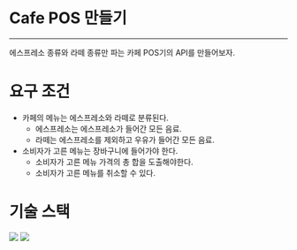 # Cafe POS 만들기

----

에스프레소 종류와 라떼 종류만 파는 카페 POS기의 API를 만들어보자.

# 요구 조건

- 카페의 메뉴는 에스프레소와 라떼로 분류된다.
    - 에스프레소는 에스프레소가 들어간 모든 음료.
    - 라떼는 에스프레소를 제외하고 우유가 들어간 모든 음료.
- 소비자가 고른 메뉴는 장바구니에 들어가야 한다.
    - 소비자가 고른 메뉴 가격의 총 합을 도출해야한다.
    - 소비자가 고른 메뉴를 취소할 수 있다.

# 기술 스택
<img src="https://img.shields.io/badge/java-007396?style=for-the-badge&logo=java&logoColor=white">
<img src="https://img.shields.io/badge/spring-6DB33F?style=for-the-badge&logo=spring&logoColor=white"> 